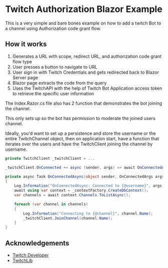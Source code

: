 # Twitch Authorization Blazor Example

This is a very simple and bare bones example on how to add a twitch Bot to a channel using Authorization code grant flow.

## How it works

1. Generates a URL with scope, redirect URL, and authorization code grant flow type
2. User presses a button to navigate to URL
3. User sign in with Twitch Credentials and gets redirected back to Blazor Server page
4. Blazor page extracts the code from the query
5. Uses the TwitchAPI with the help of Twitch Bot Application access token to retrieve the specific user information

The Index.Razor.cs file also has 2 function that demonstrates the bot joining the channel.

This only sets up so the bot has permission to moderate the joined users channel.

Ideally, you'd want to set up a persistence and store the username or the entire TwitchChannel object, then on application start, have a function that iterates over the users and have the TwitchClient joining the channel by username.

```csharp
private TwitchClient _twitchClient = ...

_twitchClient.OnConnected += async (sender, args) => await OnConnectedAsync(sender, args);
```

```csharp
private async Task OnConnectedAsync(object sender, OnConnectedArgs args)
{
    Log.Information("OnConnectedAsync: Connected to {@username}", args.BotUsername);
    await using var context = _contextFactory.CreateDbContext();
    var channels = await context.Channels.ToListAsync();

    foreach (var channel in channels)
    {
        Log.Information("Connecting to {@channel}", channel.Name);
        _twitchClient.JoinChannel(channel.Name);
    }
}
```

## Acknowledgements

- [Twitch Developer](https://dev.twitch.tv/docs/authentication/getting-tokens-oauth)
- [TwitchLib](https://github.com/TwitchLib/TwitchLib)